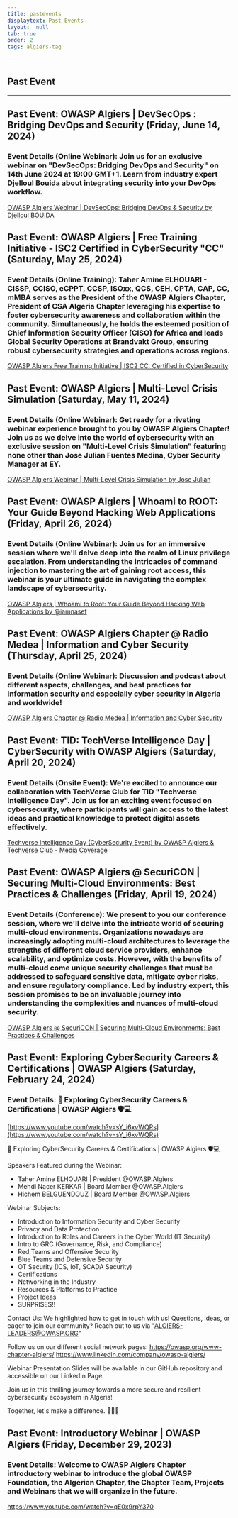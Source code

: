 ```yaml
---
title: pastevents
displaytext: Past Events
layout:  null
tab: true
order: 2
tags: algiers-tag

---
```


## Past  Event

---

## Past Event: OWASP Algiers | DevSecOps : Bridging DevOps and Security (Friday, June 14, 2024)
### Event Details (Online Webinar): Join us for an exclusive webinar on "DevSecOps: Bridging DevOps and Security" on 14th June 2024 at 19:00 GMT+1. Learn from industry expert Djelloul Bouida about integrating security into your DevOps workflow.
[OWASP Algiers Webinar | DevSecOps: Bridging DevOps & Security by Djelloul BOUIDA](https://youtu.be/jSQ0YmcTVLM)

## Past Event: OWASP Algiers | Free Training Initiative - ISC2 Certified in CyberSecurity "CC" (Saturday, May 25, 2024)
### Event Details (Online Training): Taher Amine ELHOUARI - CISSP, CCISO, eCPPT, CCSP, ISOxx, QCS, CEH, CPTA, CAP, CC, mMBA serves as the President of the OWASP Algiers Chapter, President of CSA Algeria Chapter leveraging his expertise to foster cybersecurity awareness and collaboration within the community. Simultaneously, he holds the esteemed position of Chief Information Security Officer (CISO) for Africa and leads Global Security Operations at Brandvakt Group, ensuring robust cybersecurity strategies and operations across regions.
[OWASP Algiers Free Training Initiative | ISC2 CC: Certified in CyberSecurity](https://www.meetup.com/owasp-algiers-chapter/events/301146140/)

## Past Event: OWASP Algiers | Multi-Level Crisis Simulation (Saturday, May 11, 2024)
### Event Details (Online Webinar): Get ready for a riveting webinar experience brought to you by OWASP Algiers Chapter! Join us as we delve into the world of cybersecurity with an exclusive session on "Multi-Level Crisis Simulation" featuring none other than Jose Julian Fuentes Medina, Cyber Security Manager at EY.
[OWASP Algiers Webinar | Multi-Level Crisis Simulation by Jose Julian](https://www.youtube.com/watch?v=pXX877M-I4o)

## Past Event: OWASP Algiers | Whoami to ROOT: Your Guide Beyond Hacking Web Applications (Friday, April 26, 2024)
### Event Details (Online Webinar): Join us for an immersive session where we'll delve deep into the realm of Linux privilege escalation. From understanding the intricacies of command injection to mastering the art of gaining root access, this webinar is your ultimate guide in navigating the complex landscape of cybersecurity.
[OWASP Algiers | Whoami to Root: Your Guide Beyond Hacking Web Applications by @iamnasef](https://www.youtube.com/watch?v=LeqWJyqfxj4)

## Past Event: OWASP Algiers Chapter @ Radio Medea | Information and Cyber Security (Thursday, April 25, 2024)
### Event Details (Online Webinar): Discussion and podcast about different aspects, challenges, and best practices for information security and especially cyber security in Algeria and worldwide!
[OWASP Algiers Chapter @ Radio Medea | Information and Cyber Security](https://www.youtube.com/watch?v=DAVAsRPdY-c)

## Past Event: TID: TechVerse Intelligence Day | CyberSecurity with OWASP Algiers (Saturday, April 20, 2024)
### Event Details (Onsite Event): We're excited to announce our collaboration with TechVerse Club for TID "Techverse Intelligence Day". Join us for an exciting event focused on cybersecurity, where participants will gain access to the latest ideas and practical knowledge to protect digital assets effectively.
[Techverse Intelligence Day (CyberSecurity Event) by OWASP Algiers & Techverse Club - Media Coverage](https://www.youtube.com/watch?v=zQaTIzRF5Wc)

## Past Event: OWASP Algiers @ SecuriCON | Securing Multi-Cloud Environments: Best Practices & Challenges (Friday, April 19, 2024)
### Event Details (Conference): We present to you our conference session, where we'll delve into the intricate world of securing multi-cloud environments. Organizations nowadays are increasingly adopting multi-cloud architectures to leverage the strengths of different cloud service providers, enhance scalability, and optimize costs.  However, with the benefits of multi-cloud come unique security challenges that must be addressed to safeguard sensitive data, mitigate cyber risks, and ensure regulatory compliance. Led by industry expert, this session promises to be an invaluable journey into understanding the complexities and nuances of multi-cloud security.
[OWASP Algiers @ SecuriCON | Securing Multi-Cloud Environments: Best Practices & Challenges](https://www.youtube.com/watch?v=vqNu_rBd1lo)

## Past Event: Exploring CyberSecurity Careers & Certifications | OWASP Algiers (Saturday, February 24, 2024)
### Event Details: 🚀 Exploring CyberSecurity Careers & Certifications | OWASP Algiers 🛡️💻
[https://www.youtube.com/watch?v=sY_i6xvWQRs](https://www.youtube.com/watch?v=sY_i6xvWQRs)

🚀 Exploring CyberSecurity Careers & Certifications | OWASP Algiers 🛡️💻

Speakers Featured during the Webinar:
- Taher Amine ELHOUARI | President @OWASP.Algiers 
- Mehdi Nacer KERKAR | Board Member @OWASP.Algiers 
- Hichem BELGUENDOUZ | Board Member @OWASP.Algiers 

Webinar Subjects:
- Introduction to Information Security and Cyber Security
- Privacy and Data Protection
- Introduction to Roles and Careers in the Cyber World (IT Security)
- Intro to GRC (Governance, Risk, and Compliance)
- Red Teams and Offensive Security
- Blue Teams and Defensive Security
- OT Security (ICS, IoT, SCADA Security)
- Certifications
- Networking in the Industry
- Resources & Platforms to Practice
- Project Ideas
- SURPRISES!!

Contact Us: We highlighted how to get in touch with us!
Questions, ideas, or eager to join our community?
Reach out to us via "ALGIERS-LEADERS@OWASP.ORG"

Follow us on our different social network pages:
https://owasp.org/www-chapter-algiers/
https://www.linkedin.com/company/owasp-algiers/

Webinar Presentation Slides will be available in our GitHub repository and accessible on our LinkedIn Page.

Join us in this thrilling journey towards a more secure and resilient cybersecurity ecosystem in Algeria!

Together, let's make a difference. 🌟🇩🇿 


## Past Event: Introductory Webinar | OWASP Algiers (Friday, December 29, 2023)
### Event Details: Welcome to OWASP Algiers Chapter introductory webinar to introduce the global OWASP Foundation, the Algerian Chapter, the Chapter Team, Projects and Webinars that we will organize in the future.
https://www.youtube.com/watch?v=qE0x9rpY370


